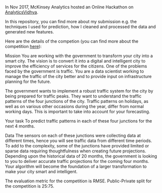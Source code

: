 In Nov 2017, McKinsey Analytics hosted an Online Hackathon on [AnalyticsVidhya](https://datahack.analyticsvidhya.com/contest/mckinsey-analytics-hackathon/). 

In this repository, you can find more about my submission e.g. the techniques I used for prediction, how I cleaned and processed the data and generated new features.

Here are the details of the competion (you can find more about the competition [here](https://datahack.analyticsvidhya.com/contest/mckinsey-analytics-hackathon/)):

Mission
You are working with the government to transform your city into a smart city. The vision is to convert it into a digital and intelligent city to improve the efficiency of services for the citizens. One of the problems faced by the government is traffic. You are a data scientist working to manage the traffic of the city better and to provide input on infrastructure planning for the future.
 
The government wants to implement a robust traffic system for the city by being prepared for traffic peaks. They want to understand the traffic patterns of the four junctions of the city. Traffic patterns on holidays, as well as on various other occasions during the year, differ from normal working days. This is important to take into account for your forecasting. 
 
Your task 
To predict traffic patterns in each of these four junctions for the next 4 months.
 
Data
The sensors on each of these junctions were collecting data at different times, hence you will see traffic data from different time periods. To add to the complexity, some of the junctions have provided limited or sparse data requiring thoughtfulness when creating future projections. Depending upon the historical data of 20 months, the government is looking to you to deliver accurate traffic projections for the coming four months. Your algorithm will become the foundation of a larger transformation to make your city smart and intelligent.

The evaluation metric for the competition is RMSE. Public-Private split for the competition is 25:75.
